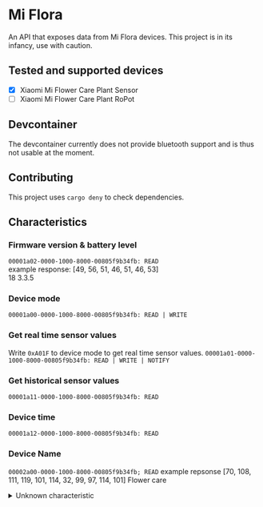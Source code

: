 # Mi Flora

An API that exposes data from Mi Flora devices.
This project is in its infancy, use with caution.

## Tested and supported devices

- [x] Xiaomi Mi Flower Care Plant Sensor
- [ ] Xiaomi Mi Flower Care Plant RoPot

## Devcontainer

The devcontainer currently does not provide bluetooth support and is thus not usable at the moment.

## Contributing

This project uses `cargo deny` to check dependencies.

## Characteristics

### Firmware version & battery level

`00001a02-0000-1000-8000-00805f9b34fb: READ`  
example response: [49, 56, 51, 46, 51, 46, 53]  
18 3.3.5  

### Device mode
`00001a00-0000-1000-8000-00805f9b34fb: READ | WRITE`

### Get real time sensor values
Write `0xA01F` to device mode to get real time sensor values.
`00001a01-0000-1000-8000-00805f9b34fb: READ | WRITE | NOTIFY`

### Get historical sensor values
`00001a11-0000-1000-8000-00805f9b34fb: READ`

### Device time
`00001a12-0000-1000-8000-00805f9b34fb: READ`

### Device Name
`00002a00-0000-1000-8000-00805f9b34fb; READ`
example repsonse [70, 108, 111, 119, 101, 114, 32, 99, 97, 114, 101]
Flower care

<details>
    <summary>Unknown characteristic</summary>

    `00000002-0000-1000-8000-00805f9b34fb`  
    `00000001-0000-1000-8000-00805f9b34fb`  
    `00000004-0000-1000-8000-00805f9b34fb`  
    `00000007-0000-1000-8000-00805f9b34fb`  
    `00000010-0000-1000-8000-00805f9b34fb`  
    `00000013-0000-1000-8000-00805f9b34fb`  
    `00000014-0000-1000-8000-00805f9b34fb`  
    `00001001-0000-1000-8000-00805f9b34fb`  
    `00001a10-0000-1000-8000-00805f9b34fb`  
    `00002a01-0000-1000-8000-00805f9b34fb`  
    `00002a02-0000-1000-8000-00805f9b34fb`  
    `00002a04-0000-1000-8000-00805f9b34fb`  
    `00002a05-0000-1000-8000-00805f9b34fb`  
    `457871e8-d516-4ca1-9116-57d0b17b9cb2`  
    `5f78df94-798c-46f5-990a-b3eb6a065c88`  
    `6c53db25-47a1-45fe-a022-7c92fb334fd4`  
    `6c53db25-47a1-45fe-a022-7c92fb334fd4`  
    `724249f0-5ec3-4b5f-8804-42345af08651`  
    `8082caa8-41a6-4021-91c6-56f9b954cc34`  
    `9d84b9a3-000c-49d8-9183-855b673fda31`  
</details>
